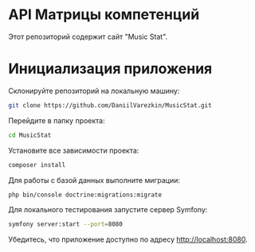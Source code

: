# API Матрицы компетенций

Этот репозиторий содержит сайт "Music Stat".

# Инициализация приложения

Склонируйте репозиторий на локальную машину:

``` bash
git clone https://github.com/DaniilVarezkin/MusicStat.git
```

Перейдите в папку проекта:

``` bash
cd MusicStat
```

Установите все зависимости проекта:

``` bash
composer install 
```

Для работы с базой данных выполните миграции:

``` bash
php bin/console doctrine:migrations:migrate
```

Для локального тестирования запустите сервер Symfony:

``` bash
symfony server:start --port=8080
```

Убедитесь, что приложение доступно по адресу [http://localhost:8080](http://localhost:8080]).
